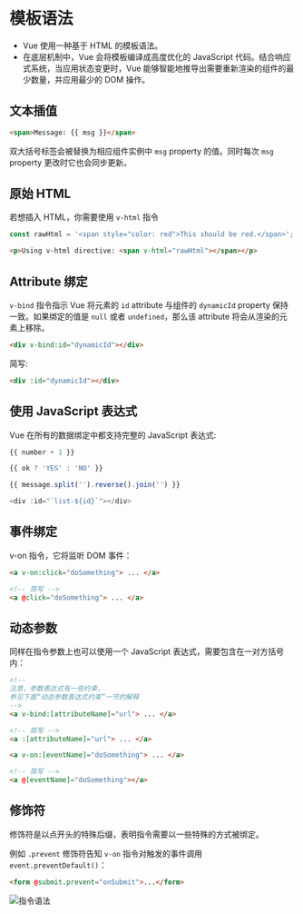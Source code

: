 # 模板语法

- Vue 使用一种基于 HTML 的模板语法。
- 在底层机制中，Vue 会将模板编译成高度优化的 JavaScript 代码。结合响应式系统，当应用状态变更时，Vue 能够智能地推导出需要重新渲染的组件的最少数量，并应用最少的 DOM 操作。

## 文本插值

```html
<span>Message: {{ msg }}</span>
```

双大括号标签会被替换为相应组件实例中 `msg` property 的值。同时每次 `msg` property 更改时它也会同步更新。

## 原始 HTML

若想插入 HTML，你需要使用 `v-html` 指令

```javascript
const rawHtml = '<span style="color: red">This should be red.</span>';
```

```html
<p>Using v-html directive: <span v-html="rawHtml"></span></p>
```

## Attribute 绑定

`v-bind` 指令指示 Vue 将元素的 `id` attribute 与组件的 `dynamicId` property 保持一致。如果绑定的值是 `null` 或者 `undefined`，那么该 attribute 将会从渲染的元素上移除。

```html
<div v-bind:id="dynamicId"></div>
```

简写:

```html
<div :id="dynamicId"></div>
```

## 使用 JavaScript 表达式

Vue 在所有的数据绑定中都支持完整的 JavaScript 表达式:

```javascript
{{ number + 1 }}

{{ ok ? 'YES' : 'NO' }}

{{ message.split('').reverse().join('') }}

<div :id="`list-${id}`"></div>
```

## 事件绑定

v-on 指令，它将监听 DOM 事件：

```html
<a v-on:click="doSomething"> ... </a>

<!-- 简写 -->
<a @click="doSomething"> ... </a>
```

## 动态参数

同样在指令参数上也可以使用一个 JavaScript 表达式，需要包含在一对方括号内：

```html
<!--
注意，参数表达式有一些约束，
参见下面“动态参数表达式约束”一节的解释
-->
<a v-bind:[attributeName]="url"> ... </a>

<!-- 简写 -->
<a :[attributeName]="url"> ... </a>

<a v-on:[eventName]="doSomething"> ... </a>

<!-- 简写 -->
<a @[eventName]="doSomething"></a>
```

## 修饰符

修饰符是以点开头的特殊后缀，表明指令需要以一些特殊的方式被绑定。

例如 `.prevent` 修饰符告知 `v-on` 指令对触发的事件调用 `event.preventDefault()`：

```html
<form @submit.prevent="onSubmit">...</form>
```

![指令语法](https://staging-cn.vuejs.org/assets/directive.69c37117.png '完整的指令语法')
